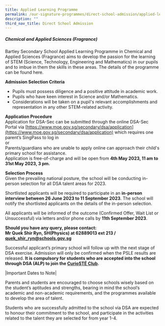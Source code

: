```yaml
---
title: Applied Learning Programme
permalink: /our-signature-programmes/direct-school-admission/applied-learning-programme/
description: ""
third_nav_title: Direct School Admission
---
```

##### Chemical and Applied Sciences (Fragrance) <br>
Bartley Secondary School Applied Learning Programme in Chemical and Applied Sciences (Fragrance) aims to develop the passion for the learning of STEM (Science, Technology, Engineering and Mathematics) in our pupils and to imbue in them the skills in these areas. The details of the programme can be found here.

**Admission Selection Criteria**
* Pupils must possess diligence and a positive attitude in academic work.
* Pupils who have keen interest in Science and/or Mathematics.
* Considerations will be taken on a pupil's relevant accomplishments and representation in any other STEM-related activity.

**Application Procedure** <br>
Application for DSA-Sec can be submitted through the online DSA-Sec Portal via [https://www.moe.gov.sg/secondary/dsa/application](https://www.moe.gov.sg/secondary/dsa/application) which requires one parent’s SingPass to log in <br>
or <br>
Parents/guardians who are unable to apply online can approach their child's primary school for assistance. <br>
Application is free-of-charge and will be open from **4th May 2023, 11 am to 31st May 2023, 3 pm.**

**Selection Process** <br>
Given the prevailing national posture, the school will be conducting in-person selection for all DSA talent areas for 2023.  


Shortlisted applicants will be required to participate in an **in-person interview between 26 June 2023 to 11 September 2023**. The school will notify the shortlisted applicants on the details of the in-person selection.


All applicants will be informed of the outcome (Confirmed Offer, Wait List or Unsuccessful) via letters and/or phone calls by **11th September 2023**.

**Should you have any query, please contact: <br>
Mr Quek Shir Ryn, SH(Physics) at 62889013 ext 213 / quek_shir_ryn@schools.gov.sg**

Successful applicant’s primary school will follow up with the next stage of DSA exercise. Admission will only be confirmed when the PSLE results are released. **It is compulsory for students who are accepted into the school through DSA (ALP) to join the [CurioSTÉ Club](https://moe-bartleysec-staging.netlify.app/our-holistic-curriculum/co-curricular-activities/clubs-n-societies/curiost-club-new).**


|Important Dates to Note| 





Parents and students are encouraged to choose schools wisely based on the student’s aptitudes and strengths, bearing in mind the school’s academic and non-academic requirements, and the programmes available to develop the area of talent.


Students who are successfully admitted to the school via DSA are expected to honour their commitment to the school, and participate in the activities related to the talent they are selected for from year 1-4.